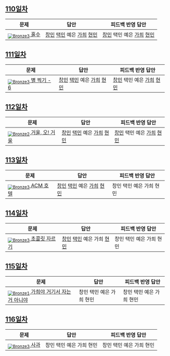 [Unrated]: https://user-images.githubusercontent.com/33937365/126247607-85783912-c11a-4d50-ac36-8cc7dcb75cd2.png
[Bronze5]: https://user-images.githubusercontent.com/33937365/126247611-e362d727-17a4-4737-a232-5827e185ab7c.png
[Bronze4]: https://user-images.githubusercontent.com/33937365/126247612-89cbc675-e1d4-43a2-950b-1cb014dca697.png
[Bronze3]: https://user-images.githubusercontent.com/33937365/126247613-b8408610-7bc4-40f8-804f-a30a45ddbb68.png
[Bronze2]: https://user-images.githubusercontent.com/33937365/126247614-d85dc6ff-a520-4c00-82bd-eb593b156bd8.png
[Bronze1]: https://user-images.githubusercontent.com/33937365/126247616-04b2ab30-9891-4b7b-8cb4-38e99b97e834.png
[Silver5]: https://user-images.githubusercontent.com/33937365/126247618-38c5c905-672b-4d75-808e-8a7d45ea577d.png
[Silver4]: https://user-images.githubusercontent.com/33937365/126247620-ba2d1b96-b0aa-4b88-80c5-71569c69bbc3.png
[Silver3]: https://user-images.githubusercontent.com/33937365/126247621-1b55b7f4-3a79-4348-8a63-f00c1813853e.png
[Silver2]: https://user-images.githubusercontent.com/33937365/126247622-a83b30a9-6618-4593-b775-6f6730afd3f6.png
[Silver1]: https://user-images.githubusercontent.com/33937365/126247625-8d82f8ab-6f95-4ef8-a243-be31f548596e.png

## [110일차](Day110)

| 문제                 | 답안 | 피드백 반영 답안 |
| -------------------- | ---- | ---------------- |
| [<sub>![Bronze3]</sub> 홀수](https://www.acmicpc.net/problem/2576) | [창민](Day110/kcm_2576.java) [택민](Day110/jtm_2576.java) 예은 [가희](Day110/kkh_2576.java) [현민](Day110/shm_2576.java) | [창민](Day110/kcm_2576.java) 택민 예은 [가희](Day110/kkh_2576.java) [현민](Day110/shm_2576.java)             |

## [111일차](Day111)

| 문제                 | 답안 | 피드백 반영 답안 |
| -------------------- | ---- | ---------------- |
| [<sub>![Bronze3]</sub> 별 찍기 - 6](https://www.acmicpc.net/problem/2443) | [창민](Day111/kcm_2443.java) [택민](Day111/jtm_2443.java) 예은 [가희](Day111/kkh_2443.java) [현민](Day111/shm_2443.java) | [창민](Day111/kcm_2443.java) 택민 예은 [가희](Day111/kkh_2443.java) [현민](Day111/shm_2443.java)             |

## [112일차](Day112)

| 문제                 | 답안 | 피드백 반영 답안 |
| -------------------- | ---- | ---------------- |
| [<sub>![Bronze2]</sub> 거울, 오! 거울](https://www.acmicpc.net/problem/4740) | [창민](Day112/kcm_4740.java) [택민](Day112/jtm_4740.java) 예은 [가희](Day112/kkh_4740.java) [현민](Day112/shm_4740.java) | [창민](Day112/kcm_4740.java) 택민 예은 [가희](Day112/kkh_4740.java) [현민](Day112/shm_4740.java)             |

## [113일차](Day113)

| 문제                 | 답안 | 피드백 반영 답안 |
| -------------------- | ---- | ---------------- |
| [<sub>![Bronze3]</sub> ACM 호텔](https://www.acmicpc.net/problem/10250) | [창민](Day113/kcm_10250.java) [택민](Day113/jtm_10250.java) 예은 [가희](Day113/kkh_10250.java) [현민](Day113/shm_10250.java) | 창민 택민 예은 가희 현민             |

## [114일차](Day114)

| 문제                 | 답안 | 피드백 반영 답안 |
| -------------------- | ---- | ---------------- |
| [<sub>![Bronze3]</sub> 초콜릿 자르기](https://www.acmicpc.net/problem/2163) | [창민](Day114/kcm_2163.java) [택민](Day114/jtm_2163.java) 예은 가희 [현민](Day114/shm_2163.java) | 창민 택민 예은 가희 현민             |

## [115일차](Day115)

| 문제                 | 답안 | 피드백 반영 답안 |
| -------------------- | ---- | ---------------- |
| [<sub>![Bronze1]</sub> 가희야 거기서 자는 거 아니야](https://www.acmicpc.net/problem/21771) | 창민 택민 예은 가희 현민 | 창민 택민 예은 가희 현민             |

## [116일차](Day116)

| 문제                 | 답안 | 피드백 반영 답안 |
| -------------------- | ---- | ---------------- |
| [<sub>![Bronze3]</sub> 사과](https://www.acmicpc.net/problem/10833) | 창민 택민 예은 가희 현민 | 창민 택민 예은 가희 현민             |
